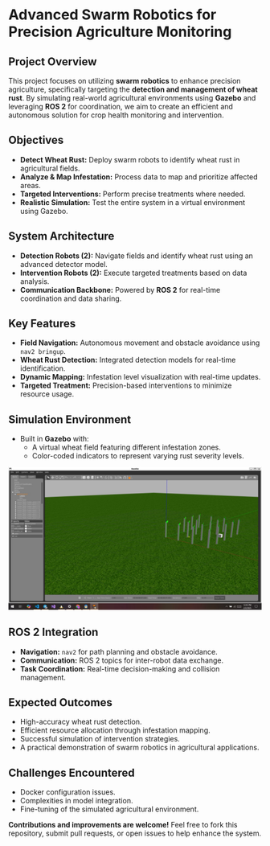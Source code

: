 # Advanced Swarm Robotics for Precision Agriculture Monitoring

## Project Overview

This project focuses on utilizing **swarm robotics** to enhance precision agriculture, specifically targeting the **detection and management of wheat rust**. By simulating real-world agricultural environments using **Gazebo** and leveraging **ROS 2** for coordination, we aim to create an efficient and autonomous solution for crop health monitoring and intervention.

## Objectives

- **Detect Wheat Rust:** Deploy swarm robots to identify wheat rust in agricultural fields.
- **Analyze & Map Infestation:** Process data to map and prioritize affected areas.
- **Targeted Interventions:** Perform precise treatments where needed.
- **Realistic Simulation:** Test the entire system in a virtual environment using Gazebo.

## System Architecture

- **Detection Robots (2):** Navigate fields and identify wheat rust using an advanced detector model.
- **Intervention Robots (2):** Execute targeted treatments based on data analysis.
- **Communication Backbone:** Powered by **ROS 2** for real-time coordination and data sharing.

## Key Features

- **Field Navigation:** Autonomous movement and obstacle avoidance using `nav2 bringup`.
- **Wheat Rust Detection:** Integrated detection models for real-time identification.
- **Dynamic Mapping:** Infestation level visualization with real-time updates.
- **Targeted Treatment:** Precision-based interventions to minimize resource usage.

## Simulation Environment

- Built in **Gazebo** with:
  - A virtual wheat field featuring different infestation zones.
  - Color-coded indicators to represent varying rust severity levels.

![World overview](image.png)

## ROS 2 Integration

- **Navigation:** `nav2` for path planning and obstacle avoidance.
- **Communication:** ROS 2 topics for inter-robot data exchange.
- **Task Coordination:** Real-time decision-making and collision management.

## Expected Outcomes

- High-accuracy wheat rust detection.
- Efficient resource allocation through infestation mapping.
- Successful simulation of intervention strategies.
- A practical demonstration of swarm robotics in agricultural applications.

## Challenges Encountered

- Docker configuration issues.
- Complexities in model integration.
- Fine-tuning of the simulated agricultural environment.


**Contributions and improvements are welcome!** Feel free to fork this repository, submit pull requests, or open issues to help enhance the system.